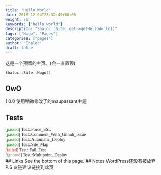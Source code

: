 ```yaml
---
title: "Hello World"
date: 2018-12-04T23:32:49+08:00
weight: 70
keywords: ["hello world"]
description: "Shaloc::Site::get->getHelloWorld()"
tags: ["Hugo", "Pages"]
categories: ["pages"]
author: "Shaloc"
draft: false
---
```

这是一个预留的主页。(会一直置顶)
```cpp
Shaloc::Site::Hugo()
```
<!--more-->
## OwO
1.0.0 使用稍微修改了的maupassant主题
## Tests
<font face='Consolas'>
[<font color='green'>passed</font>] Test::Force_SSL <br/>
[<font color='green'>passed</font>] Test::Comment_With_Github_Issue <br/>
[<font color='green'>passed</font>] Test::Automatic_Deploy <br/>
[<font color='green'>passed</font>] Test::Site_Map <br/>
[<font color='red'>failed</font>] Test::Fail_Test <br/>
[<font color='gray'>ignored</font>] Test::Multipoint_Deploy <br/></font>
## Links
See the bottom of this page.
## Notes
WordPress还没有被放弃<br/>
P.S 友链建议链接到此页